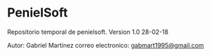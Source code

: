 # PenielSoft

Repositorio temporal de penielsoft.
Version 1.0 28-02-18

Autor: Gabriel Martínez 
correo electronico: gabmart1995@gmail.com
